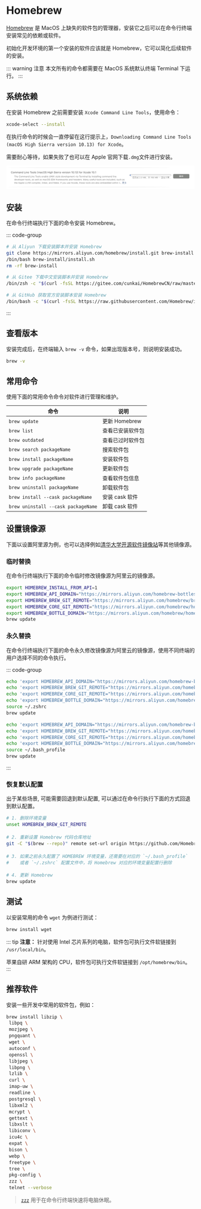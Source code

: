 # Homebrew

[Homebrew](https://brew.sh/zh-cn) 是 MacOS 上缺失的软件包的管理器，安装它之后可以在命令行终端安装常见的依赖或软件。

初始化开发环境的第一个安装的软件应该就是 Homebrew，它可以简化后续软件的安装。

::: warning 注意
本文所有的命令都需要在 MacOS 系统默认终端 Terminal 下运行。
:::

## 系统依赖

在安装 Homebrew 之前需要安装 `Xcode Command Line Tools`，使用命令：


```bash
xcode-select --install
```

在执行命令的时候会一直停留在这行提示上，`Downloading Command Line Tools (macOS High Sierra version 10.13) for Xcode`。

需要耐心等待，如果失败了也可以在 Apple 官网下载`.dmg`文件进行安装。

![](images/homebrew/xcode-command-line-tools.png)

## 安装

在命令行终端执行下面的命令安装 Homebrew。

::: code-group
```bash [从阿里云镜像安装]
# 从 Aliyun 下载安装脚本并安装 Homebrew 
git clone https://mirrors.aliyun.com/homebrew/install.git brew-install
/bin/bash brew-install/install.sh
rm -rf brew-install
```

```bash [使用 Gitee 地址下载]
# 从 Gitee 下载中文安装脚本并安装 Homebrew
/bin/zsh -c "$(curl -fsSL https://gitee.com/cunkai/HomebrewCN/raw/master/Homebrew.sh)"
```

```bash [使用 GitHub 地址下载]
# 从 GitHub 获取官方安装脚本安装 Homebrew 
/bin/bash -c "$(curl -fsSL https://raw.githubusercontent.com/Homebrew/install/HEAD/install.sh)"
```
:::

## 查看版本

安装完成后，在终端输入 `brew -v` 命令，如果出现版本号，则说明安装成功。

```bash
brew -v
```

## 常用命令

使用下面的常用命令命令对软件进行管理和维护。

| 命令 | 说明 |
| ---- | ---- |
| `brew update` | 更新 Homebrew |
| `brew list` | 查看已安装软件包 |
| `brew outdated` | 查看已过时软件包 |
| `brew search packageName` | 搜索软件包 |
| `brew install packageName` | 安装软件包 |
| `brew upgrade packageName` | 更新软件包 |
| `brew info packageName` | 查看软件包信息 |
| `brew uninstall packageName` | 卸载软件包 |
| `brew install --cask packageName` | 安装 cask 软件 |
| `brew uninstall --cask packageName` | 卸载 cask 软件 |


## 设置镜像源

下面以设置阿里源为例，也可以选择例如[清华大学开源软件镜像站](https://mirrors.tuna.tsinghua.edu.cn/help/homebrew/)等其他镜像源。

### 临时替换

在命令行终端执行下面的命令临时修改镜像源为阿里云的镜像源。

```bash
export HOMEBREW_INSTALL_FROM_API=1
export HOMEBREW_API_DOMAIN="https://mirrors.aliyun.com/homebrew-bottles/api"
export HOMEBREW_BREW_GIT_REMOTE="https://mirrors.aliyun.com/homebrew/brew.git"
export HOMEBREW_CORE_GIT_REMOTE="https://mirrors.aliyun.com/homebrew/homebrew-core.git"
export HOMEBREW_BOTTLE_DOMAIN="https://mirrors.aliyun.com/homebrew/homebrew-bottles"
brew update
```

### 永久替换

在命令行终端执行下面的命令永久修改镜像源为阿里云的镜像源，使用不同终端的用户选择不同的命令执行。

::: code-group

```zsh [zsh 终端用户]
echo 'export HOMEBREW_API_DOMAIN="https://mirrors.aliyun.com/homebrew-bottles/api"' >> ~/.zshrc
echo 'export HOMEBREW_BREW_GIT_REMOTE="https://mirrors.aliyun.com/homebrew/brew.git"' >> ~/.zshrc
echo 'export HOMEBREW_CORE_GIT_REMOTE="https://mirrors.aliyun.com/homebrew/homebrew-core.git"' >> ~/.zshrc
echo 'export HOMEBREW_BOTTLE_DOMAIN="https://mirrors.aliyun.com/homebrew/homebrew-bottles"' >> ~/.zshrc
source ~/.zshrc
brew update
```

```bash [bash 终端用户]
echo 'export HOMEBREW_API_DOMAIN="https://mirrors.aliyun.com/homebrew-bottles/api"' >> ~/.bash_profile
echo 'export HOMEBREW_BREW_GIT_REMOTE="https://mirrors.aliyun.com/homebrew/brew.git"' >> ~/.bash_profile
echo 'export HOMEBREW_CORE_GIT_REMOTE="https://mirrors.aliyun.com/homebrew/homebrew-core.git"' >> ~/.bash_profile
echo 'export HOMEBREW_BOTTLE_DOMAIN="https://mirrors.aliyun.com/homebrew/homebrew-bottles"' >> ~/.bash_profile
source ~/.bash_profile
brew update
```

:::

### 恢复默认配置

出于某些场景, 可能需要回退到默认配置, 可以通过在命令行执行下面的方式回退到默认配置。

```bash
# 1. 删除环境变量
unset HOMEBREW_BREW_GIT_REMOTE

# 2. 重新设置 Homebrew 代码仓库地址
git -C "$(brew --repo)" remote set-url origin https://github.com/Homebrew/brew

# 3. 如果之前永久配置了 HOMEBREW 环境变量，还需要在对应的 `~/.bash_profile`
#    或者 `~/.zshrc` 配置文件中，将 Homebrew 对应的环境变量配置行删除

# 4. 更新 Homebrew
brew update
```


## 测试

以安装常用的命令 `wget` 为例进行测试：

```bash
brew install wget
```

::: tip **注意：**
针对使用 Intel 芯片系列的电脑，软件包可执行文件软链接到 `/usr/local/bin`。

苹果自研 ARM 架构的 CPU，软件包可执行文件软链接到 `/opt/homebrew/bin`。
:::

## 推荐软件

安装一些开发中常用的软件包，例如：

```bash
brew install libzip \
 libpq \
 mozjpeg \
 pngquant \
 wget \
 autoconf \
 openssl \
 libjpeg \
 libpng \
 lzlib \
 curl \
 imap-uw \
 readline \
 postgresql \
 libxml2 \
 mcrypt \
 gettext \
 libxslt \
 libiconv \
 icu4c \
 expat \
 bison \
 webp \
 freetype \
 tree \
 pkg-config \
 zzz \
 telnet --verbose
```

> [`zzz`](https://formulae.brew.sh/formula/zzz) 用于在命令行终端快速将电脑休眠。